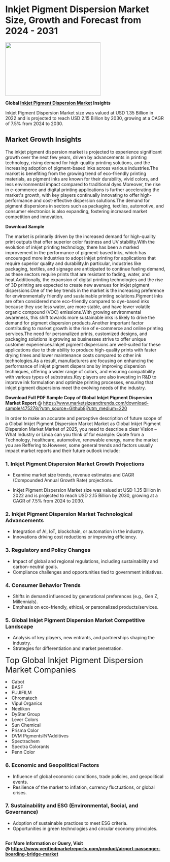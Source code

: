 <H1>Inkjet Pigment Dispersion Market Size, Growth and Forecast from 2024 - 2031</H1><img class="aligncenter size-medium wp-image-584254" src="https://thirdeyenews.in/wp-content/uploads/2024/09/Global-Market-Research-300x168.jpeg" alt="" width="300" height="168" /><p><strong>Global&nbsp;<a href="https://www.marketsizeandtrends.com/download-sample/475278/?utm_source=Github8j?utm_medium=220">Inkjet Pigment Dispersion Market</a> Insights</strong></p><p>Inkjet Pigment Dispersion Market size was valued at USD 1.35 Billion in 2022 and is projected to reach USD 2.15 Billion by 2030, growing at a CAGR of 7.5% from 2024 to 2030.</p><p><h2>Market Growth Insights</h2> <p>The inkjet pigment dispersion market is projected to experience significant growth over the next few years, driven by advancements in printing technology, rising demand for high-quality printing solutions, and the increasing adoption of pigment-based inks across various industries.The market is benefiting from the growing trend of eco-friendly printing materials, as pigment inks are known for their durability, vivid colors, and less environmental impact compared to traditional dyes.Moreover, the rise in e-commerce and digital printing applications is further accelerating the market's growth, with key players continually innovating to offer high-performance and cost-effective dispersion solutions.The demand for pigment dispersions in sectors such as packaging, textiles, automotive, and consumer electronics is also expanding, fostering increased market competition and innovation.</p> <p><strong>Download Sample</strong></p> <p>The market is primarily driven by the increased demand for high-quality print outputs that offer superior color fastness and UV stability.With the evolution of inkjet printing technology, there has been a marked improvement in the performance of pigment-based inks, which has encouraged more industries to adopt inkjet printing for applications that require superior quality and durability.In particular, industries like packaging, textiles, and signage are anticipated to continue fueling demand, as these sectors require prints that are resistant to fading, water, and heat.Additionally, the expansion of digital printing technologies and the rise of 3D printing are expected to create new avenues for inkjet pigment dispersions.One of the key trends in the market is the increasing preference for environmentally friendly and sustainable printing solutions.Pigment inks are often considered more eco-friendly compared to dye-based inks because they use less water, are more stable, and have lower volatile organic compound (VOC) emissions.With growing environmental awareness, this shift towards more sustainable inks is likely to drive the demand for pigment dispersion products.Another important factor contributing to market growth is the rise of e-commerce and online printing services.The need for personalized prints, customized designs, and packaging solutions is growing as businesses strive to offer unique customer experiences.Inkjet pigment dispersions are well-suited for these applications due to their ability to produce high-quality prints with faster drying times and lower maintenance costs compared to other ink technologies.As a result, manufacturers are focusing on enhancing the performance of inkjet pigment dispersions by improving dispersion techniques, offering a wider range of colors, and ensuring compatibility with various types of substrates.Key players are also investing in R&D to improve ink formulation and optimize printing processes, ensuring that inkjet pigment dispersions meet the evolving needs of the industry.<p><span class=""><strong>Download Full PDF Sample Copy of Global Inkjet Pigment Dispersion Market Report</strong> @ <a href="https://www.marketsizeandtrends.com/download-sample/475278/?utm_source=Github8j?utm_medium=220" target="_blank">https://www.marketsizeandtrends.com/download-sample/475278/?utm_source=Github8j?utm_medium=220</a></span></p><p>In order to make an accurate and perceptive description of future scope of a Global&nbsp;Inkjet Pigment Dispersion Market Market as Global&nbsp;Inkjet Pigment Dispersion Market Market of 2025, you need to describe a clear Vision &ndash; What Industry or Linda can you think of for example: Quote from a Technology, healthcare, automotive, renewable energy, name the market you are Reffering to.However, some general trends and factors usually impact market reports and their future outlook include:</p><h3>1.&nbsp;<strong>Inkjet Pigment Dispersion Market Growth Projections</strong></h3><ul><li>Examine market size trends, revenue estimates and CAGR (Compounded Annual Growth Rate) projections.</li><li><p>Inkjet Pigment Dispersion Market size was valued at USD 1.35 Billion in 2022 and is projected to reach USD 2.15 Billion by 2030, growing at a CAGR of 7.5% from 2024 to 2030.</p></li></ul><h3>2.&nbsp;<strong>Inkjet Pigment Dispersion Market Technological Advancements</strong></h3><ul><li>Integration of AI, IoT, blockchain, or automation in the industry.</li><li>Innovations driving cost reductions or improving efficiency.</li></ul><h3>3.&nbsp;<strong>Regulatory and Policy Changes</strong></h3><ul><li>Impact of global and regional regulations, including sustainability and carbon-neutral goals.</li><li>Compliance challenges and opportunities tied to government initiatives.</li></ul><h3>4.&nbsp;<strong>Consumer Behavior Trends</strong></h3><ul><li>Shifts in demand influenced by generational preferences (e.g., Gen Z, Millennials).</li><li>Emphasis on eco-friendly, ethical, or personalized products/services.</li></ul><h3>5.&nbsp;<strong>Global Inkjet Pigment Dispersion Market Competitive Landscape</strong></h3><ul><li>Analysis of key players, new entrants, and partnerships shaping the industry.</li><li>Strategies for differentiation and market penetration.</li></ul><p data-pm-slice="1 1 []"><span style="color: inherit; font-family: inherit; font-size: 25px;">Top Global Inkjet Pigment Dispersion Market Companies</span></p><div class="" data-test-id=""><p><li>Cabot</li><li> BASF</li><li> FUJIFILM</li><li> Chromatech</li><li> Vipul Organics</li><li> Neelikon</li><li> DyStar Group</li><li> Lever Colors</li><li> Sun Chemical</li><li> Prisma Color</li><li> DVM Pigmentsï¼†Additives</li><li> Spectrachem</li><li> Spectra Colorants</li><li> Penn Color</li></p></div><h3>6.&nbsp;<strong>Economic and Geopolitical Factors</strong></h3><ul><li>Influence of global economic conditions, trade policies, and geopolitical events.</li><li>Resilience of the market to inflation, currency fluctuations, or global crises.</li></ul><h3>7.&nbsp;<strong>Sustainability and ESG (Environmental, Social, and Governance)</strong></h3><ul><li>Adoption of sustainable practices to meet ESG criteria.</li><li>Opportunities in green technologies and circular economy principles.</li></ul><h2><strong style="font-size: 14px;">For More Information or Query, Visit @&nbsp;</strong><a style="background-color: #ffffff; font-size: 14px;" href="https://www.marketsizeandtrends.com/report/inkjet-pigment-dispersion-market/" target="_blank">https://www.verifiedmarketreports.com/product/airport-passenger-boarding-bridge-market</a></h2>